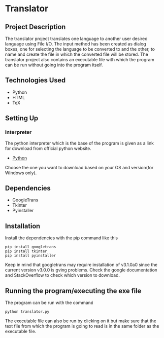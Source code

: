 ﻿#  Translator

## Project Description

The translator project translates one language to another user desired language using File I/O. The input method has been created as dialog boxes, one for selecting the language to be converted to and the other, to name and create the file in which the converted file will be stored. The translator project also contains an executable file with which the program can be run without going into the program itself.

## Technologies Used

* Python
* HTML
* TeX

## Setting Up

### Interpreter

The python interpreter which is the base of the program is given as a link for download from official python website.

* [Python](https://www.python.org/)

Choose the one you want to download based on your OS and version(for Windows only).

## Dependencies

* GoogleTrans
* Tkinter
* Pyinstaller

## Installation

Install the dependencies with the pip command like this

    pip install googletrans
    pip install tkinter
    pip install pyinstaller

Keep in mind that googletrans may require installation of v3.1.0a0 since the current version v3.0.0 is gving problems. Check the google documentation and StackOverflow to check which version to download.

## Running the program/executing the exe file

The program can be run with the command

    python translator.py

The executable file can also be run by clicking on it but make sure that the text file from which the program is going to read is in the same folder as the executable file.
